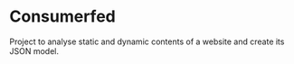 # Consumerfed
Project to analyse static and dynamic contents of a website and create its JSON model.
